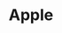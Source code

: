 ---
codehost: https://github.com/apple
facebook: https://www.facebook.com/apple
images:
- apple-tile.svg
- apple-ar21.svg
- apple-icon.svg
logohandle: apple
sort: apple
tags:
- apple
- hardware
title: Apple
twitter: https://x.com/Apple
website: https://www.apple.com/
wikipedia: https://en.wikipedia.org/wiki/Apple_Inc.
---